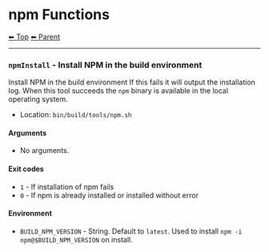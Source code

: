 # npm Functions

<!-- TEMPLATE header 2 -->
[⬅ Top](index.md) [⬅ Parent ](../index.md)
<hr />

### `npmInstall` - Install NPM in the build environment

Install NPM in the build environment
If this fails it will output the installation log.
When this tool succeeds the `npm` binary is available in the local operating system.

- Location: `bin/build/tools/npm.sh`

#### Arguments

- No arguments.

#### Exit codes

- `1` - If installation of npm fails
- `0` - If npm is already installed or installed without error

#### Environment

- `BUILD_NPM_VERSION` - String. Default to `latest`. Used to install `npm -i npm@$BUILD_NPM_VERSION` on install.
